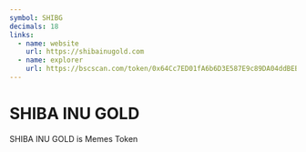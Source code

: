 ```yaml
---
symbol: SHIBG
decimals: 18
links:
  - name: website
    url: https://shibainugold.com
  - name: explorer
    url: https://bscscan.com/token/0x64Cc7ED01fA6b6D3E587E9c89DA04ddBEBE07580
---
```


# SHIBA INU GOLD

SHIBA INU GOLD is Memes Token
